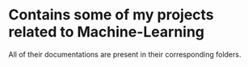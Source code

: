 # Contains some of my projects related to Machine-Learning

All of their documentations are present in their corresponding folders.
